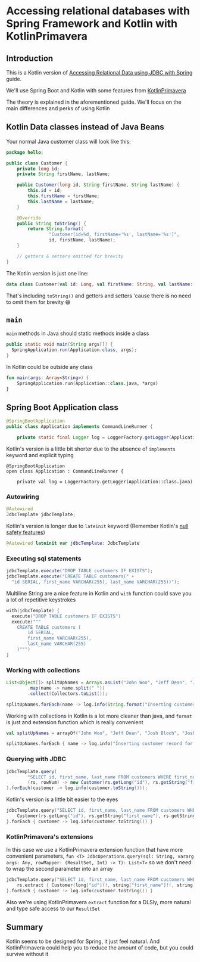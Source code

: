 # Accessing relational databases with Spring Framework and Kotlin with KotlinPrimavera

## Introduction

This is a Kotlin version of [Accessing Relational Data using JDBC with Spring](https://spring.io/guides/gs/relational-data-access/) guide.

We'll use Spring Boot and Kotlin with some features from [KotlinPrimavera](https://github.com/MarioAriasC/KotlinPrimavera)

The theory is explained in the aforementioned guide. We'll focus on the main differences and perks of using Kotlin

## Kotlin Data classes instead of Java Beans

Your normal Java customer class will look like this:

```java
package hello;

public class Customer {
    private long id;
    private String firstName, lastName;

    public Customer(long id, String firstName, String lastName) {
        this.id = id;
        this.firstName = firstName;
        this.lastName = lastName;
    }

    @Override
    public String toString() {
        return String.format(
                "Customer[id=%d, firstName='%s', lastName='%s']",
                id, firstName, lastName);
    }

    // getters & setters omitted for brevity
}
```

The Kotlin version is just one line:

```kotlin
data class Customer(val id: Long, val firstName: String, val lastName: String)
```

That's including ```toString()``` and getters and setters 'cause there is no need to omit them for brevity :smile:

## ```main```

```main``` methods in Java should static methods inside a class

```java
public static void main(String args[]) {
  SpringApplication.run(Application.class, args);
}
```

In Kotlin could be outside any class

```kotlin
fun main(args: Array<String>) {
    SpringApplication.run(Application::class.java, *args)
}
```

## Spring Boot Application class

```java
@SpringBootApplication
public class Application implements CommandLineRunner {

    private static final Logger log = LoggerFactory.getLogger(Application.class);
```
Kotlin's version is a little bit shorter due to the absence of ```implements``` keyword and explicit typing


```kotin
@SpringBootApplication
open class Application : CommandLineRunner {

    private val log = LoggerFactory.getLogger(Application::class.java)
```


### Autowiring

```java
@Autowired
JdbcTemplate jdbcTemplate;
```
Kotlin's version is longer due to ```lateinit``` keyword (Remember Kotlin's [null safety features](https://kotlinlang.org/docs/reference/null-safety.html))

```kotlin
@Autowired lateinit var jdbcTemplate: JdbcTemplate
```

### Executing sql statements

```java
jdbcTemplate.execute("DROP TABLE customers IF EXISTS");
jdbcTemplate.execute("CREATE TABLE customers(" +
  "id SERIAL, first_name VARCHAR(255), last_name VARCHAR(255))");
```

Multiline String are a nice feature in Kotlin and ```with``` function could save you a lot of repetitive keystrokes

```kotlin
with(jdbcTemplate) {
  execute("DROP TABLE customers IF EXISTS")
  execute("""
    CREATE TABLE customers (
        id SERIAL,
        first_name VARCHAR(255),
        last_name VARCHAR(255)
    )""")
}
```

### Working with collections

```java
List<Object[]> splitUpNames = Arrays.asList("John Woo", "Jeff Dean", "Josh Bloch", "Josh Long").stream()
        .map(name -> name.split(" "))
        .collect(Collectors.toList());

splitUpNames.forEach(name -> log.info(String.format("Inserting customer record for %s %s", name[0], name[1])));
```

Working with collections in Kotlin is a lot more cleaner than java, and ```format``` is just and extension function which is really convenient 

```kotlin
val splitUpNames = arrayOf("John Woo", "Jeff Dean", "Josh Bloch", "Josh Long").map { name -> name.split(" ").toTypedArray() }

splitUpNames.forEach { name -> log.info("Inserting customer record for %s %s".format(name[0], name[1])) }
```

### Querying with JDBC

```java
jdbcTemplate.query(
        "SELECT id, first_name, last_name FROM customers WHERE first_name = ?", new Object[] { "Josh" },
        (rs, rowNum) -> new Customer(rs.getLong("id"), rs.getString("first_name"), rs.getString("last_name"))
).forEach(customer -> log.info(customer.toString()));
```

Kotlin's version is a little bit easier to the eyes

```kotlin
jdbcTemplate.query("SELECT id, first_name, last_name FROM customers WHERE first_name = ?", arrayOf("Josh")) { rs, rowNum ->
    Customer(rs.getLong("id"), rs.getString("first_name"), rs.getString("last_name"))
}.forEach { customer -> log.info(customer.toString()) }
```

### KotlinPrimavera's extensions

In this case we use a KotlinPrimavera extension function that have more convenient parameters, ```fun <T> JdbcOperations.query(sql: String, vararg args: Any, rowMapper: (ResultSet, Int) -> T): List<T>``` so we don't need to wrap the second parameter into an array 

```kotlin
jdbcTemplate.query("SELECT id, first_name, last_name FROM customers WHERE first_name = ?", "Josh") { rs, rowNum ->
    rs.extract { Customer(long["id"]!!, string["first_name"]!!, string["last_name"]!!) }
}.forEach { customer -> log.info(customer.toString()) }
```

Also we're using KotlinPrimavera ```extract``` function for a DLSly, more natural and type safe access to our ```ResultSet```

## Summary

Kotlin seems to be designed for Spring, it just feel natural. And KotlinPrimavera could help you to reduce the amount of code, but you could survive without it 


